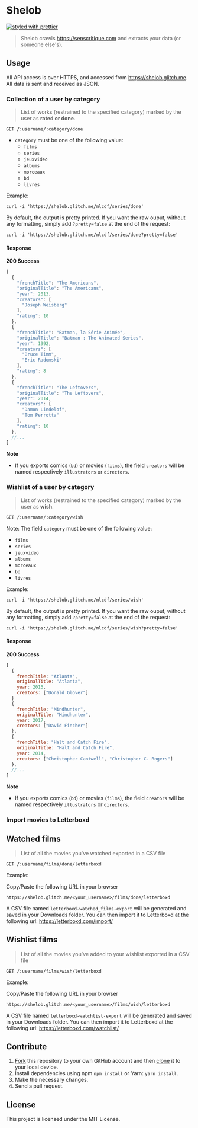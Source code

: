 # Shelob

[![styled with prettier](https://img.shields.io/badge/styled_with-prettier-ff69b4.svg)](https://github.com/prettier/prettier)

> Shelob crawls https://senscritique.com and extracts your data (or someone else's).

## Usage

All API access is over HTTPS, and accessed from https://shelob.glitch.me. All data is sent and received as JSON.

### Collection of a user by category

> List of works (restrained to the specified category) marked by the user as **rated or done**.

```
GET /:username/:category/done
```

- `category` must be one of the following value:
  - `films`
  - `series`
  - `jeuxvideo`
  - `albums`
  - `morceaux`
  - `bd`
  - `livres`

Example:

```console
curl -i 'https://shelob.glitch.me/mlcdf/series/done'
```

By default, the output is pretty printed. If you want the raw ouput, without any formatting, simply add `?pretty=false` at the end of the request:

```console
curl -i 'https://shelob.glitch.me/mlcdf/series/done?pretty=false'
```

#### Response

**200 Success**

```javascript
[
  {
    "frenchTitle": "The Americans",
    "originalTitle": "The Americans",
    "year": 2013,
    "creators": [
      "Joseph Weisberg"
    ],
    "rating": 10
  },
  {
    "frenchTitle": "Batman, la Série Animée",
    "originalTitle": "Batman : The Animated Series",
    "year": 1992,
    "creators": [
      "Bruce Timm",
      "Eric Radomski"
    ],
    "rating": 8
  },
  {
    "frenchTitle": "The Leftovers",
    "originalTitle": "The Leftovers",
    "year": 2014,
    "creators": [
      "Damon Lindelof",
      "Tom Perrotta"
    ],
    "rating": 10
  },
  //...
]
```

**Note**
- If you exports comics (`bd`) or movies (`films`), the field `creators` will be named respectively `illustrators` or `directors`.

### Wishlist of a user by category

> List of works (restrained to the specified category) marked by the user as **wish**.

```
GET /:username/:category/wish
```

Note: The field `category` must be one of the following value:
- `films`
- `series`
- `jeuxvideo`
- `albums`
- `morceaux`
- `bd`
- `livres`

Example:

```console
curl -i 'https://shelob.glitch.me/mlcdf/series/wish'
```

By default, the output is pretty printed. If you want the raw ouput, without any formatting, simply add `?pretty=false` at the end of the request:

```console
curl -i 'https://shelob.glitch.me/mlcdf/series/wish?pretty=false'
```

#### Response

**200 Success**

```javascript
[
  {
    frenchTitle: "Atlanta",
    originalTitle: "Atlanta",
    year: 2016,
    creators: ["Donald Glover"]
  }
  {
    frenchTitle: "Mindhunter",
    originalTitle: "Mindhunter",
    year: 2017,
    creators: ["David Fincher"]
  },
  {
    frenchTitle: "Halt and Catch Fire",
    originalTitle: "Halt and Catch Fire",
    year: 2014,
    creators: ["Christopher Cantwell", "Christopher C. Rogers"]
  },
  //...
]
```

**Note**
- If you exports comics (`bd`) or movies (`films`), the field `creators` will be named respectively `illustrators` or `directors`.

### Import movies to Letterboxd

## Watched films

> List of all the movies you've watched exported in a CSV file

```
GET /:username/films/done/letterboxd
```

Example:

Copy/Paste the following URL in your browser
```
https://shelob.glitch.me/<your_username>/films/done/letterboxd
```

A CSV file named `letterboxd-watched_films-export` will be generated and saved in your Downloads folder.
You can then import it to Letterboxd at the following url: https://letterboxd.com/import/

## Wishlist films

> List of all the movies you've added to your wishlist exported in a CSV file

```
GET /:username/films/wish/letterboxd
```

Example:

Copy/Paste the following URL in your browser
```
https://shelob.glitch.me/<your_username>/films/wish/letterboxd
```

A CSV file named `letterboxd-watchlist-export` will be generated and saved in your Downloads folder.
You can then import it to Letterboxd at the following url: https://letterboxd.com/watchlist/


## Contribute

1. [Fork](https://help.github.com/articles/fork-a-repo/) this repository to your own GitHub account and then [clone](https://help.github.com/articles/cloning-a-repository/) it to your local device.
2. Install dependencies using npm `npm install` or Yarn: `yarn install`.
3. Make the necessary changes.
4. Send a pull request.


## License

This project is licensed under the MIT License.
